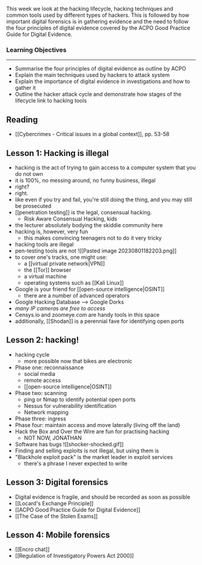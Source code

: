 This week we look at the hacking lifecycle, hacking techniques and common tools used by different types of hackers. This is followed by how important digital forensics is in gathering evidence and the need to follow the four principles of digital evidence covered by the ACPO Good Practice Guide for Digital Evidence.

### Learning Objectives

---

- Summarise the four principles of digital evidence as outline by ACPO
- Explain the main techniques used by hackers to attack system
- Explain the importance of digital evidence in investigations and how to gather it
- Outline the hacker attack cycle and demonstrate how stages of the lifecycle link to hacking tools

## Reading
- [[Cybercrimes - Critical issues in a global context]], pp. 53-58

## Lesson 1: Hacking is illegal
- hacking is the act of trying to gain access to a computer system that you do not own
- it is 100%, no messing around, no funny business, illegal
- right?
- right.
- like even if you try and fail, you're still doing the thing, and you may still be prosecuted
- [[penetration testing]] is the legal, consensual hacking.
	- Risk Aware Consensual Hacking, kids
- the lecturer absolutely bodying the skiddie community here
- hacking is, however, very fun
	- this makes convincing teenagers not to do it very tricky
- hacking tools are illegal
- pen-testing tools are not
![[Pasted image 20230801182203.png]]
- to cover one's tracks, one might use:
	- a [[virtual private network|VPN]]
	- the [[Tor]] browser
	- a virtual machine
	- operating systems such as [[Kali Linux]]
- Google is your friend for [[open-source intelligence|OSINT]]
	- there are a number of advanced operators
- Google Hacking Database --> Google Dorks
- *many IP cameras are free to access*
- Censys.io and zoomeye.com are handy tools in this space
- additionally, [[Shodan]] is a perennial fave for identifying open ports
## Lesson 2: hacking!
- hacking cycle
	- more possible now that bikes are electronic
- Phase one: reconnaissance
	- social media
	- remote access
	- [[open-source intelligence|OSINT]]
- Phase two: scanning
	- ping or Nmap to identify potential open ports
	- Nessus for vulnerability identification
	- Network mapping
- Phase three: ingress
- Phase four: maintain access and move laterally (living off the land)
- Hack the Box and Over the Wire are fun for practising hacking
	- NOT NOW, JONATHAN
- Software has bugs
![[shocker-shocked.gif]]
- Finding and selling exploits is not illegal, but using them is
- "Blackhole exploit pack" is the market leader in exploit services
	- there's a phrase I never expected to write
## Lesson 3: Digital forensics
- Digital evidence is fragile, and should be recorded as soon as possible
- [[Locard's Exchange Principle]]
- [[ACPO Good Practice Guide for Digital Evidence]]
- [[The Case of the Stolen Exams]]

## Lesson 4: Mobile forensics
- [[Encro chat]]
- [[Regulation of Investigatory Powers Act 2000]]